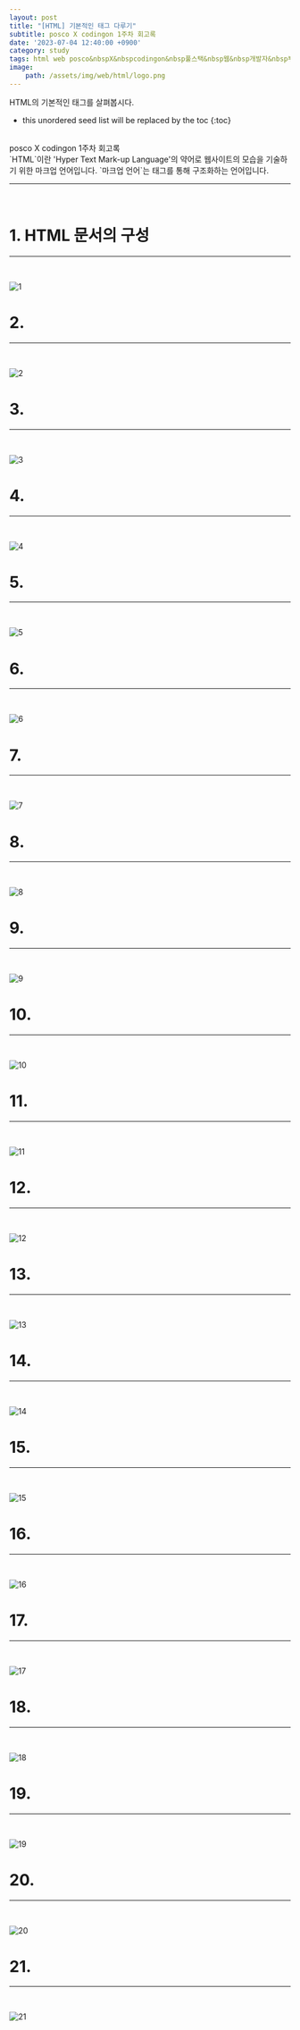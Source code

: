 ```yaml
---
layout: post
title: "[HTML] 기본적인 태그 다루기"
subtitle: posco X codingon 1주차 회고록
date: '2023-07-04 12:40:00 +0900'
category: study
tags: html web posco&nbspX&nbspcodingon&nbsp풀스택&nbsp웹&nbsp개발자&nbsp부트캠프&nbsp8기
image:
    path: /assets/img/web/html/logo.png
---
```


HTML의 기본적인 태그를 살펴봅시다.<br>

<!--more-->

* this unordered seed list will be replaced by the toc
{:toc}
<br>
posco X codingon 1주차 회고록 <br>
`HTML`이란 'Hyper Text Mark-up Language'의 약어로 웹사이트의 모습을 기술하기 위한 마크업 언어입니다. `마크업 언어`는 태그를 통해 구조화하는 언어입니다.<br>



---
<br>

# 1. HTML 문서의 구성
---
<br>

![1](/assets/img/web/html/2023-04-24-[Spring]_파일_업로드/1.png)
<br>



# 2. 
---
<br>

![2](/assets/img/web/html/2023-04-24-[Spring]_파일_업로드/2.png)
<br>




# 3. 
---
<br>

![3](/assets/img/web/html/2023-04-24-[Spring]_파일_업로드/3.png)
<br>



# 4. 
---
<br>

![4](/assets/img/web/html/2023-04-24-[Spring]_파일_업로드/4.png)
<br>




# 5. 
---
<br>

![5](/assets/img/web/html/2023-04-24-[Spring]_파일_업로드/5.png)
<br>



# 6. 
---
<br>

![6](/assets/img/web/html/2023-04-24-[Spring]_파일_업로드/6.png)
<br>



# 7. 
---
<br>

![7](/assets/img/web/html/2023-04-24-[Spring]_파일_업로드/7.png)
<br>



# 8. 
---
<br>

![8](/assets/img/web/html/2023-04-24-[Spring]_파일_업로드/8.png)
<br>




# 9. 
---
<br>

![9](/assets/img/web/html/2023-04-24-[Spring]_파일_업로드/9.png)
<br>



# 10. 
---
<br>

![10](/assets/img/web/html/2023-04-24-[Spring]_파일_업로드/10.png)
<br>



# 11. 
---
<br>

![11](/assets/img/web/html/2023-04-24-[Spring]_파일_업로드/11.png)
<br>



# 12. 
---
<br>

![12](/assets/img/web/html/2023-04-24-[Spring]_파일_업로드/12.png)
<br>



# 13. 
---
<br>

![13](/assets/img/web/html/2023-04-24-[Spring]_파일_업로드/13.png)
<br>



# 14. 
---
<br>

![14](/assets/img/web/html/2023-04-24-[Spring]_파일_업로드/14.png)
<br>



# 15. 
---
<br>

![15](/assets/img/web/html/2023-04-24-[Spring]_파일_업로드/15.png)
<br>



# 16. 
---
<br>

![16](/assets/img/web/html/2023-04-24-[Spring]_파일_업로드/16.png)
<br>



# 17. 
---
<br>

![17](/assets/img/web/html/2023-04-24-[Spring]_파일_업로드/17.png)
<br>



# 18. 
---
<br>

![18](/assets/img/web/html/2023-04-24-[Spring]_파일_업로드/18.png)
<br>



# 19. 
---
<br>

![19](/assets/img/web/html/2023-04-24-[Spring]_파일_업로드/19.png)
<br>



# 20. 
---
<br>

![20](/assets/img/web/html/2023-04-24-[Spring]_파일_업로드/20.png)
<br>



# 21. 
---
<br>

![21](/assets/img/web/html/2023-04-24-[Spring]_파일_업로드/21.png)
<br>


